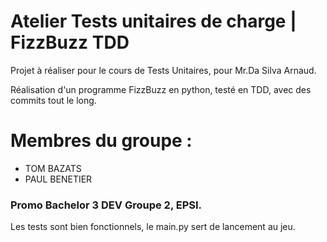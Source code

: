 # Atelier Tests unitaires de charge | FizzBuzz TDD

Projet à réaliser pour le cours de Tests Unitaires, pour Mr.Da Silva Arnaud. 

Réalisation d'un programme FizzBuzz en python, testé en TDD, avec des commits tout le long. 

# Membres du groupe : 
* TOM BAZATS
* PAUL BENETIER

### Promo Bachelor 3 DEV Groupe 2, EPSI.

Les tests sont bien fonctionnels, le main.py sert de lancement au jeu. 
